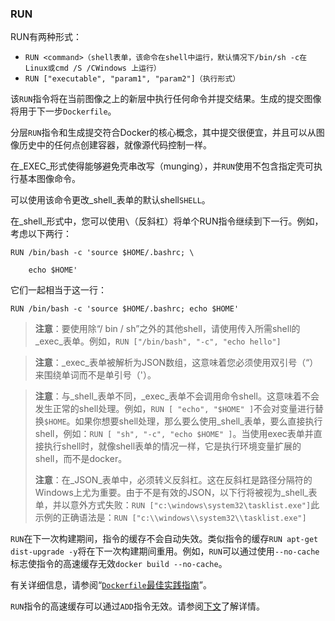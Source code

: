### RUN

RUN有两种形式：

* `RUN <command>（shell表单，该命令在shell中运行，默认情况下/bin/sh -c在Linux或cmd /S /CWindows 上运行）`
* `RUN ["executable", "param1", "param2"]（执行形式）`

该`RUN`指令将在当前图像之上的新层中执行任何命令并提交结果。生成的提交图像将用于下一步`Dockerfile`。

分层`RUN`指令和生成提交符合Docker的核心概念，其中提交很便宜，并且可以从图像历史中的任何点创建容器，就像源代码控制一样。

在_EXEC_形式使得能够避免壳串改写（munging），并`RUN`使用不包含指定壳可执行基本图像命令。

可以使用该命令更改_shell_表单的默认shell`SHELL`。

在_shell_形式中，您可以使用`\`（反斜杠）将单个RUN指令继续到下一行。例如，考虑以下两行：

```
RUN /bin/bash -c 'source $HOME/.bashrc; \

    echo $HOME'
```

它们一起相当于这一行：

```
RUN /bin/bash -c 'source $HOME/.bashrc; echo $HOME'

```

> **注意**：要使用除“/ bin / sh”之外的其他shell，请使用传入所需shell的_exec_表单。例如，`RUN ["/bin/bash", "-c", "echo hello"]`

> **注意**：_exec_表单被解析为JSON数组，这意味着您必须使用双引号（“）来围绕单词而不是单引号（'）。

> **注意**：与_shell_表单不同，_exec_表单不会调用命令shell。这意味着不会发生正常的shell处理。例如，`RUN [ "echo", "$HOME" ]`不会对变量进行替换`$HOME`。如果你想要shell处理，那么要么使用_shell_表单，要么直接执行shell，例如：`RUN [ "sh", "-c", "echo $HOME" ]`。当使用exec表单并直接执行shell时，就像shell表单的情况一样，它是执行环境变量扩展的shell，而不是docker。
>
> **注意**：在_JSON_表单中，必须转义反斜杠。这在反斜杠是路径分隔符的Windows上尤为重要。由于不是有效的JSON，以下行将被视为_shell_表单，并以意外方式失败：`RUN ["c:\windows\system32\tasklist.exe"]`此示例的正确语法是：`RUN ["c:\\windows\\system32\\tasklist.exe"]`

`RUN`在下一次构建期间，指令的缓存不会自动失效。类似指令的缓存`RUN apt-get dist-upgrade -y`将在下一次构建期间重用。例如，`RUN`可以通过使用`--no-cache`标志使指令的高速缓存无效`docker build --no-cache`。

有关详细信息，请参阅“[`Dockerfile`最佳实践指南](https://docs.docker.com/engine/userguide/eng-image/dockerfile_best-practices/#/build-cache)”。

`RUN`指令的高速缓存可以通过`ADD`指令无效。请参阅[下文](https://docs.docker.com/engine/reference/builder/#add)了解详情。

